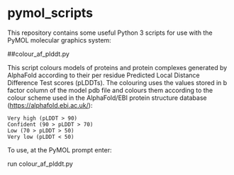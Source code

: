 # pymol_scripts

This repository contains some useful Python 3 scripts for use with the PyMOL molecular graphics system:

##colour_af_plddt.py

This script colours models of proteins and protein complexes generated by AlphaFold 
according to their per residue Predicted Local Distance Difference Test scores (pLDDTs).
The colouring uses the values stored in b factor column of the model pdb file and 
colours them according to the colour scheme used in the AlphaFold/EBI protein structure
database (https://alphafold.ebi.ac.uk/):

    Very high (pLDDT > 90)
    Confident (90 > pLDDT > 70)
    Low (70 > pLDDT > 50)
    Very low (pLDDT < 50)


To use, at the PyMOL prompt enter:

run colour_af_plddt.py
